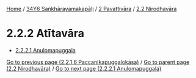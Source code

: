 
[Home](/) / [34Y6 Saṅkhārayamakapāḷi](../...md) / [2 Pavattivāra](...md) / [2.2 Nirodhavāra](../34Y6/2/2.2.md)

# 2.2.2 Atītavāra

* [2.2.2.1 Anulomapuggala](2.2.2/2.2.2.1.md)

[Go to previous page (2.2.1.6 Paccanīkapuggalokāsa)](2.2.1/2.2.1.6.md) / [Go to parent page (2.2 Nirodhavāra)](../34Y6/2/2.2.md) / [Go to next page (2.2.2.1 Anulomapuggala)](2.2.2/2.2.2.1.md)


